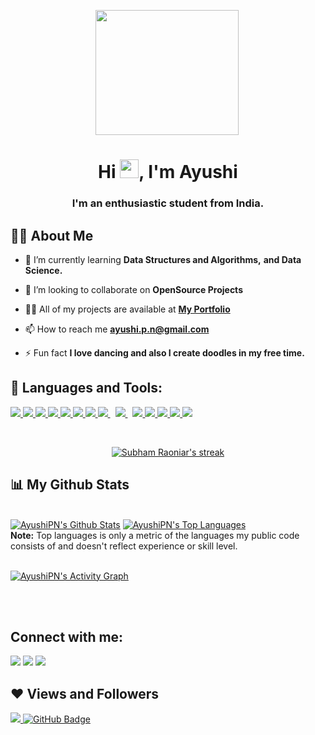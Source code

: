 <a href="#"><img width="229px" class="profile" style="display: block;  margin-left: 27%;  margin-right: auto;" src="https://user-images.githubusercontent.com/74812992/183491956-7f2d1c01-9cd3-46b1-9c8a-73ba3834b233.png" height="200px"/></a>

<h1 align="center">Hi <img src="https://raw.githubusercontent.com/MartinHeinz/MartinHeinz/master/wave.gif" width="30px">, I'm Ayushi</h1>
<h3 align="center">I'm an enthusiastic student from India.</h3>


## 🙋‍♂️ About Me

- 🌱 I’m currently learning **Data Structures and Algorithms,** **and Data Science.**

- 👯 I’m looking to collaborate on **OpenSource Projects**

- 👨‍💻 All of my projects are available at **[My Portfolio](#)**

- 📫 How to reach me **ayushi.p.n@gmail.com**

- ⚡ Fun fact **I love dancing and also I create doodles in my free time.**

## 🚀 Languages and Tools:

<p align="left"> 
    <a href="https://reactjs.org/" target="_blank"> <img src="https://img.icons8.com/color/48/000000/react-native.png"/> </a>
     <a href="https://developer.mozilla.org/en-US/docs/Web/JavaScript" target="_blank"> <img src="https://img.icons8.com/color/48/000000/javascript.png"/> </a> 
    <a href="https://www.w3.org/html/" target="_blank"> <img src="https://img.icons8.com/color/48/000000/html-5.png"/> </a> 
    <a href="https://www.w3schools.com/css/" target="_blank"> <img src="https://img.icons8.com/color/48/000000/css3.png"/> </a> 
    <a href="https://getbootstrap.com" target="_blank"> <img src="https://img.icons8.com/color/48/000000/bootstrap.png"/> </a> 
    <a href="https://www.cplusplus.com/" target="_blank"> <img src="https://img.icons8.com/color/48/000000/c-plus-plus-logo.png"/> </a> 
    <a href="https://www.python.org" target="_blank"> <img src="https://img.icons8.com/color/48/000000/python.png"/> </a> 
    <a style="padding-right:8px;" href="https://www.djangoproject.com/" target="_blank"> <img src="https://img.icons8.com/ios-filled/50/000000/django.png"/> </a> 
    <a style="padding-right:8px;" href="https://www.mysql.com/" target="_blank"> <img src="https://img.icons8.com/fluent/50/000000/mysql-logo.png"/> </a>
    <a href="https://firebase.google.com/" target="_blank"> <img src="https://img.icons8.com/color/48/000000/firebase.png"/> </a>
    <a href="https://www.figma.com/" target="_blank"> <img src="https://img.icons8.com/color/48/000000/figma.png"/> </a>  
    <a href="https://www.canva.com/" target="_blank"> <img src="https://img.icons8.com/plasticine/48/000000/canva.png"/> </a> 
    <a href="https://www.adobe.com/in/products/xd.html" target="_blank"> <img src="https://img.icons8.com/color/48/000000/adobe-xd--v1.png"/> </a> 
    <a href="https://www.wordpress.com/in/products/xd.html" target="_blank"> <img src="https://img.icons8.com/ios-filled/50/000000/wordpress--v1.png"/> </a> 

    
</p>

<!-- [![React Badge](https://img.shields.io/badge/-React-61DBFB?style=for-the-badge&labelColor=black&logo=react&logoColor=61DBFB)](#)  [![Javascript Badge](https://img.shields.io/badge/-Javascript-F0DB4F?style=for-the-badge&labelColor=black&logo=javascript&logoColor=F0DB4F)](#) [![Typescript Badge](https://img.shields.io/badge/-Typescript-007acc?style=for-the-badge&labelColor=black&logo=typescript&logoColor=007acc)](#) [![Nodejs Badge](https://img.shields.io/badge/-Nodejs-3C873A?style=for-the-badge&labelColor=black&logo=node.js&logoColor=3C873A)](#) [![GraphQL Badge](https://img.shields.io/badge/-GraphQl-e535ab?style=for-the-badge&labelColor=black&logo=node.js&logoColor=e535ab)](#) -->
<br/>

<p align="center">
    <a href="https://github.com/SubhamRaoniar28/github-readme-streak-stats">
        <img title="🔥 Get streak stats for your profile at git.io/streak-stats" alt="Subham Raoniar's streak" src="https://github-readme-streak-stats.herokuapp.com/?user=AyushiPN&theme=black-ice&hide_border=true&stroke=0000&background=060A0CD0"/>
    </a>
</p>

## 📊 My Github Stats

  <br/>
    <a href="https://github.com/AyushiPN/github-readme-stats"><img alt="AyushiPN's Github Stats" src="https://github-readme-stats.vercel.app/api?username=AyushiPN&show_icons=true&count_private=true&theme=react&hide_border=true&bg_color=0D1117" /></a>
  <a href="https://github.com/AyushiPN/github-readme-stats"><img alt="AyushiPN's Top Languages" src="https://github-readme-stats.vercel.app/api/top-langs/?username=AyushiPN&langs_count=8&count_private=true&layout=compact&theme=react&hide_border=true&bg_color=0D1117" /></a>
  <br/>
  <b>Note:</b> Top languages is only a metric of the languages my public code consists of and doesn't reflect experience or skill level.


<br/>
<br/>

<a href="https://github.com/AyushiPN/github-readme-activity-graph"><img alt="AyushiPN's Activity Graph" src="https://activity-graph.herokuapp.com/graph?username=AyushiPN&bg_color=0D1117&color=5BCDEC&line=5BCDEC&point=FFFFFF&hide_border=true" /></a>

<br/>
<br/>

## Connect with me:
<p align="left">

<a href = "https://www.linkedin.com/in/ayushi-nandeshwar-6398a9195/"><img src="https://img.icons8.com/fluent/48/000000/linkedin.png"/></a>
<a href = "https://twitter.com/Ayushi02261655?s=09"><img src="https://img.icons8.com/fluent/48/000000/twitter.png"/></a>
<a href = "https://www.instagram.com/everdancing_soul/"><img src="https://img.icons8.com/fluent/48/000000/instagram-new.png"/></a>


</p>

## ❤ Views and Followers
<a href="https://github.com/Meghna-DAS/github-profile-views-counter">
    <img src="https://komarev.com/ghpvc/?username=AyushiPN">
</a>
<a href="https://github.com/AyushiPN?tab=followers"><img src="https://img.shields.io/github/followers/AyushiPN?label=Followers&style=social" alt="GitHub Badge"></a>
